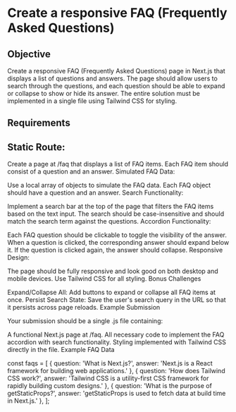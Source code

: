 # Create a responsive FAQ (Frequently Asked Questions)

## Objective

Create a responsive FAQ (Frequently Asked Questions) page in Next.js that displays a list of questions and answers. The page should allow users to search through the questions, and each question should be able to expand or collapse to show or hide its answer. The entire solution must be implemented in a single file using Tailwind CSS for styling.

## Requirements

  ## Static Route:

Create a page at /faq that displays a list of FAQ items.
Each FAQ item should consist of a question and an answer.
Simulated FAQ Data:

Use a local array of objects to simulate the FAQ data.
Each FAQ object should have a question and an answer.
Search Functionality:

Implement a search bar at the top of the page that filters the FAQ items based on the text input.
The search should be case-insensitive and should match the search term against the questions.
Accordion Functionality:

Each FAQ question should be clickable to toggle the visibility of the answer.
When a question is clicked, the corresponding answer should expand below it.
If the question is clicked again, the answer should collapse.
Responsive Design:

The page should be fully responsive and look good on both desktop and mobile devices.
Use Tailwind CSS for all styling.
Bonus Challenges

Expand/Collapse All: Add buttons to expand or collapse all FAQ items at once.
Persist Search State: Save the user's search query in the URL so that it persists across page reloads.
Example Submission

Your submission should be a single .js file containing:

A functional Next.js page at /faq.
All necessary code to implement the FAQ accordion with search functionality.
Styling implemented with Tailwind CSS directly in the file.
Example FAQ Data

const faqs = [
  { question: 'What is Next.js?', answer: 'Next.js is a React framework for building web applications.' },
  { question: 'How does Tailwind CSS work?', answer: 'Tailwind CSS is a utility-first CSS framework for rapidly building custom designs.' },
  { question: 'What is the purpose of getStaticProps?', answer: 'getStaticProps is used to fetch data at build time in Next.js.' },
];
